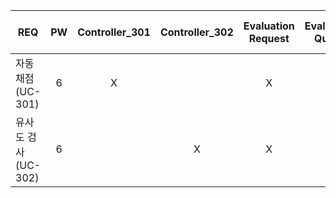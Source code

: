 | REQ | PW | Controller_301 | Controller_302 | Evaluation Request | Evaluation Queue | Test Runner | Test Result Processor | Test Report | Database Connection | Similarity Checker | Similarity Report | Similarity Report Generator |
| - | :-: | :-: | :-: | :-: | :-: | :-: | :-: | :-: | :-: | :-: | :-: | :-: |
| 자동 채점 (UC-301)           | 6 | X |  | X | X | X | X | X | X | | | |
| 유사도 검사 (UC-302)         | 6 |  | X | X |  |  |  |  | X | X | X | X |